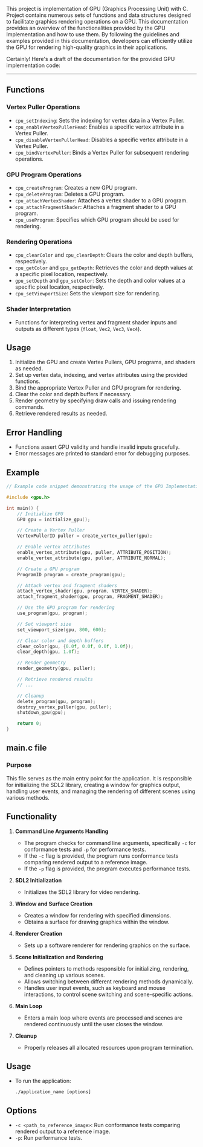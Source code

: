 This project is implementation of GPU (Graphics Processing Unit) with C. 
Project contains numerous sets of functions and data structures designed to facilitate graphics rendering operations on a GPU. This documentation provides an overview of the functionalities provided by the GPU Implementation and how to use them.
By following the guidelines and examples provided in this documentation, developers can efficiently utilize the GPU for rendering high-quality graphics in their applications.

Certainly! Here's a draft of the documentation for the provided GPU implementation code:

---

## Functions

### Vertex Puller Operations
- `cpu_setIndexing`: Sets the indexing for vertex data in a Vertex Puller.
- `cpu_enableVertexPullerHead`: Enables a specific vertex attribute in a Vertex Puller.
- `cpu_disableVertexPullerHead`: Disables a specific vertex attribute in a Vertex Puller.
- `cpu_bindVertexPuller`: Binds a Vertex Puller for subsequent rendering operations.

### GPU Program Operations
- `cpu_createProgram`: Creates a new GPU program.
- `cpu_deleteProgram`: Deletes a GPU program.
- `cpu_attachVertexShader`: Attaches a vertex shader to a GPU program.
- `cpu_attachFragmentShader`: Attaches a fragment shader to a GPU program.
- `cpu_useProgram`: Specifies which GPU program should be used for rendering.

### Rendering Operations
- `cpu_clearColor` and `cpu_clearDepth`: Clears the color and depth buffers, respectively.
- `cpu_getColor` and `gpu_getDepth`: Retrieves the color and depth values at a specific pixel location, respectively.
- `gpu_setDepth` and `gpu_setColor`: Sets the depth and color values at a specific pixel location, respectively.
- `cpu_setViewportSize`: Sets the viewport size for rendering.

### Shader Interpretation
- Functions for interpreting vertex and fragment shader inputs and outputs as different types (`float`, `Vec2`, `Vec3`, `Vec4`).

## Usage
1. Initialize the GPU and create Vertex Pullers, GPU programs, and shaders as needed.
2. Set up vertex data, indexing, and vertex attributes using the provided functions.
3. Bind the appropriate Vertex Puller and GPU program for rendering.
4. Clear the color and depth buffers if necessary.
5. Render geometry by specifying draw calls and issuing rendering commands.
6. Retrieve rendered results as needed.

## Error Handling
- Functions assert GPU validity and handle invalid inputs gracefully.
- Error messages are printed to standard error for debugging purposes.

## Example
```cpp
// Example code snippet demonstrating the usage of the GPU Implementation

#include <gpu.h>

int main() {
    // Initialize GPU
    GPU gpu = initialize_gpu();

    // Create a Vertex Puller
    VertexPullerID puller = create_vertex_puller(gpu);

    // Enable vertex attributes
    enable_vertex_attribute(gpu, puller, ATTRIBUTE_POSITION);
    enable_vertex_attribute(gpu, puller, ATTRIBUTE_NORMAL);

    // Create a GPU program
    ProgramID program = create_program(gpu);

    // Attach vertex and fragment shaders
    attach_vertex_shader(gpu, program, VERTEX_SHADER);
    attach_fragment_shader(gpu, program, FRAGMENT_SHADER);

    // Use the GPU program for rendering
    use_program(gpu, program);

    // Set viewport size
    set_viewport_size(gpu, 800, 600);

    // Clear color and depth buffers
    clear_color(gpu, {0.0f, 0.0f, 0.0f, 1.0f});
    clear_depth(gpu, 1.0f);

    // Render geometry
    render_geometry(gpu, puller);

    // Retrieve rendered results
    // ...

    // Cleanup
    delete_program(gpu, program);
    destroy_vertex_puller(gpu, puller);
    shutdown_gpu(gpu);

    return 0;
}
```


<h2> main.c file</h2>

### Purpose
This file serves as the main entry point for the application. It is responsible for initializing the SDL2 library, creating a window for graphics output, handling user events, and managing the rendering of different scenes using various methods.

## Functionality

1. **Command Line Arguments Handling**
   - The program checks for command line arguments, specifically `-c` for conformance tests and `-p` for performance tests.
   - If the `-c` flag is provided, the program runs conformance tests comparing rendered output to a reference image.
   - If the `-p` flag is provided, the program executes performance tests.

2. **SDL2 Initialization**
   - Initializes the SDL2 library for video rendering.

3. **Window and Surface Creation**
   - Creates a window for rendering with specified dimensions.
   - Obtains a surface for drawing graphics within the window.

4. **Renderer Creation**
   - Sets up a software renderer for rendering graphics on the surface.

5. **Scene Initialization and Rendering**
   - Defines pointers to methods responsible for initializing, rendering, and cleaning up various scenes.
   - Allows switching between different rendering methods dynamically.
   - Handles user input events, such as keyboard and mouse interactions, to control scene switching and scene-specific actions.

6. **Main Loop**
   - Enters a main loop where events are processed and scenes are rendered continuously until the user closes the window.

7. **Cleanup**
   - Properly releases all allocated resources upon program termination.

## Usage
- To run the application:
  ```
  ./application_name [options]
  ```

## Options
- `-c <path_to_reference_image>`: Run conformance tests comparing rendered output to a reference image.
- `-p`: Run performance tests.
